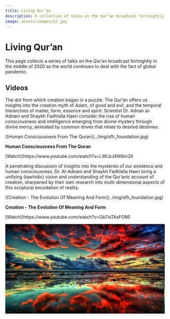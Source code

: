 ```yaml
---
title: Living Qur’an
description: A collection of talks on the Qur’an broadcast fortnightly in the middle of 2020 as the world continues to deal with the fact of global pandemic.
image: assets/images/22.jpg
---
```


# Living Qur’an

This page collects a series of talks on the Qur’an broadcast fortnightly in the middle of 2020 as the world continues to deal with the fact of global pandemic.

## Videos

The dot from which creation began is a puzzle. The Qur’an offers us insights into the creation myth of Adam, of good and evil, and the temporal hierarchies of matter, form, essence and spirit. Scientist Dr. Adnan al-Adnani and Shaykh Fadhlalla Haeri consider the rise of human consciousness and intelligence emerging from divine mystery through divine mercy, animated by common drives that relate to desired destinies.

<div markdown="1" class="card video sidebar center gemoji center-content center-card">

<div markdown="2" class="video-image">
![Human Consciousness From The Quran](../img/sfh_foundation.jpg)
</div>

**Human Consciousness From The Quran**

<div markdown="3" class="video-link">
[Watch](https://www.youtube.com/watch?v=LWLbJ4W8m2I)
</div>

</div>

<div markdown="1" class="clear"></div>

A penetrating discussion of insights into the mysteries of our existence and human consciousness. Dr. Al-Adnani and Shaykh Fadhlalla Haeri bring a unifying (tawhidic) vision and understanding of the Qur’anic account of creation, sharpened by their own research into multi-dimensional  aspects of this scriptural encodation of reality. 

<div markdown="1" class="card video sidebar center gemoji center-content center-card">

<div markdown="2" class="video-image">
![Creation - The Evolution Of Meaning And Form](../img/sfh_foundation.jpg)
</div>

**Creation - The Evolution Of Meaning And Form**

<div markdown="3" class="video-link">
[Watch](https://www.youtube.com/watch?v=Gb7isTAsFOM)
</div>

</div>

<div markdown="1" class="clear"></div>

![Aphorims Begin](../../assets/images/22.jpg)
